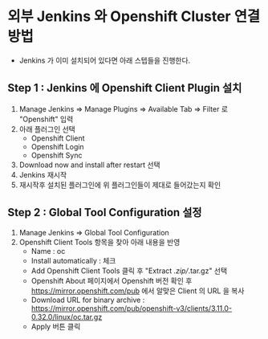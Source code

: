 # 외부 Jenkins 와 Openshift Cluster 연결 방법

- Jenkins 가 이미 설치되어 있다면 아래 스텝들을 진행한다.

## Step 1 : Jenkins 에 Openshift Client Plugin 설치
 
1. Manage Jenkins => Manage Plugins => Available Tab => Filter 로 "Openshift" 입력
2. 아래 플러그인 선택
     - Openshift Client
     - Openshift Login
     - Openshift Sync
3. Download now and install after restart 선택
4. Jenkins 재시작
5. 재시작후 설치된 플러그인에 위 플러그인들이 제대로 들어갔는지 확인

## Step 2 : Global Tool Configuration 설정

1. Manage Jenkins => Global Tool Configuration
2. Openshift Client Tools 항목을 찾아 아래 내용을 반영
     - Name : oc
     - Install automatically : 체크
     - Add Openshift Client Tools 클릭 후 "Extract *.zip/*.tar.gz" 선택
     - Openshift About 페이지에서 Openshift 버전 확인 후 https://mirror.openshift.com/pub 에서 알맞은 Client 의 URL 을 복사
     - Download URL for binary archive : https://mirror.openshift.com/pub/openshift-v3/clients/3.11.0-0.32.0/linux/oc.tar.gz
     - Apply 버튼 클릭  
